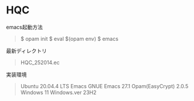 # HQC
emacs起動方法
> $ opam init
> $ eval $(opam env)
> $ emacs

最新ディレクトリ
> HQC_252014.ec

実装環境
> Ubuntu 20.04.4 LTS
> Emacs GNUE Emacs 27.1
> Opam(EasyCrypt) 2.0.5
> Windows 11
> Windows.ver 23H2